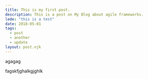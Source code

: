 ```yaml
---
title: This is my first post.
description: This is a post on My Blog about agile frameworks.
lede: "this is a test"
date: 2018-05-01
tags:
  - post
  - another
  - update
layout: post.njk
---
```


agagag

fagskfjghalkgjghlk